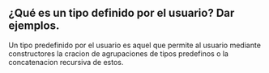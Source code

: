 ## ¿Qué es un tipo definido por el usuario? Dar ejemplos.

Un tipo predefinido por el usuario es aquel que permite al usuario mediante constructores la cracion de agrupaciones de tipos predefinos o la concatenacion recursiva de estos.